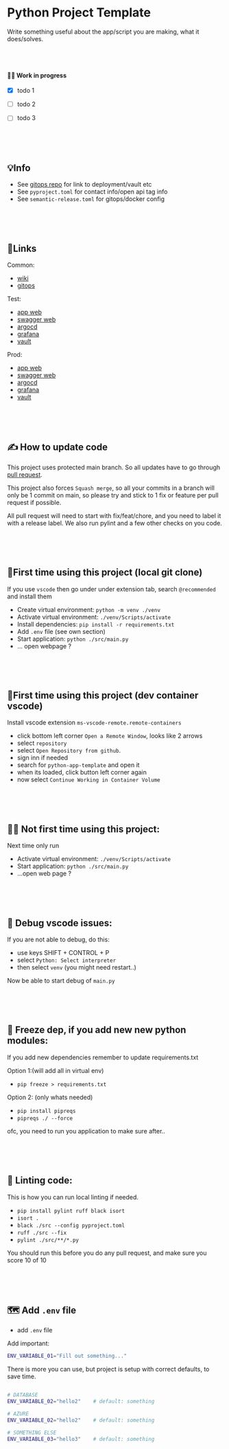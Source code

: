 # Python Project Template

Write something useful about the app/script you are making, what it does/solves.

<br/><br/>

#### 🧑‍🏭 Work in progress
* [x] todo 1
* [ ] todo 2
* [ ] todo 3


<br/><br/><br/>

## 💡Info

* See [gitops repo](https://github.com/Aibel365/ue-something-gitops) for link to deployment/vault etc
* See `pyproject.toml` for contact info/open api tag info
* See `semantic-release.toml` for gitops/docker config


<br/><br/><br/>

## 🔗Links

Common:
* [wiki](https://github.com)
* [gitops](https://github.com)

Test:
* [app web](https://github.com)
* [swagger web](https://github.com)
* [argocd](https://github.com)
* [grafana](https://github.com)
* [vault](https://github.com)

Prod:
* [app web](https://github.com)
* [swagger web](https://github.com)
* [argocd](https://github.com)
* [grafana](https://github.com)
* [vault](https://github.com)



<br/><br/><br/>

## ✍️ How to update code

This project uses protected main branch. So all updates have to go through [pull request](https://www.youtube.com/watch?v=8lGpZkjnkt4).

This project also forces `Squash merge`, so all your commits in a branch will only be 1 commit on main, so please try and stick to 1 fix or feature per pull request if possible.

All pull request will need to start with fix/feat/chore, and you need to label it with a release label. We also run pylint and a few other checks on you code.

<br/><br/><br/>

## 👶First time using this project (local git clone)

If you use `vscode` then go under under extension tab, search `@recommended` and install them

- Create virtual environment: `python -m venv ./venv`
- Activate virtual environment: `./venv/Scripts/activate`
- Install dependencies: `pip install -r requirements.txt`
- Add `.env` file (see own section)
- Start application: `python ./src/main.py`
- ... open webpage ?

<br/><br/><br/>

## 👶First time using this project (dev container vscode)

Install vscode extension `ms-vscode-remote.remote-containers`

* click bottom left corner `Open a Remote Window`, looks like 2 arrows
* select `repository`
* select `Open Repository from github`.
* sign inn if needed
* search for `python-app-template` and open it
* when its loaded, click button left corner again
* now select `Continue Working in Container Volume`

<br/><br/><br/>

## 👴🏻 Not first time using this project:

Next time only run 
- Activate virtual environment: `./venv/Scripts/activate`
- Start application: `python ./src/main.py`
- ...open web page ? 

<br/><br/><br/>

## 🐛 Debug vscode issues:

If you are not able to debug, do this:
* use keys SHIFT + CONTROL + P
* select `Python: Select interpreter`
* then select `venv` (you might need restart..)

Now be able to start debug of `main.py`



<br/><br/><br/>

## 🧊 Freeze dep, if you add new new python modules:

If you add new dependencies remember to update requirements.txt

Option 1:(will add all in virtual env)
- `pip freeze > requirements.txt`

Option 2: (only whats needed)
- `pip install pipreqs`
- `pipreqs ./ --force`


ofc, you need to run you application to make sure after..


<br/><br/><br/>

## 🔬 Linting code:

This is how you can run local linting if needed.
- `pip install pylint ruff black isort`
- `isort .`
- `black ./src --config pyproject.toml`
- `ruff ./src --fix`
- `pylint ./src/**/*.py`

You should run this before you do any pull request, and make sure you score 10 of 10

<br/><br/><br/>

## 🗺️ Add `.env` file

- add `.env` file

Add important:

```bash
ENV_VARIABLE_01="Fill out something..."
```

There is more you can use, but project is setup with correct defaults, to save time.

```bash

# DATABASE
ENV_VARIABLE_02="hello2"    # default: something

# AZURE
ENV_VARIABLE_02="hello2"    # default: something

# SOMETHING ELSE
ENV_VARIABLE_03="hello3"    # default: something
```
